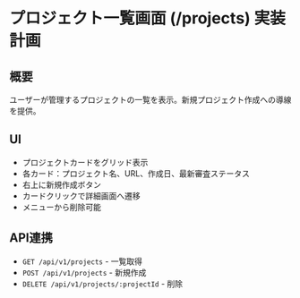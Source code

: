 # プロジェクト一覧画面 (/projects) 実装計画

## 概要
ユーザーが管理するプロジェクトの一覧を表示。新規プロジェクト作成への導線を提供。

## UI
- プロジェクトカードをグリッド表示
- 各カード：プロジェクト名、URL、作成日、最新審査ステータス
- 右上に新規作成ボタン
- カードクリックで詳細画面へ遷移
- メニューから削除可能

## API連携
- `GET /api/v1/projects` - 一覧取得
- `POST /api/v1/projects` - 新規作成
- `DELETE /api/v1/projects/:projectId` - 削除